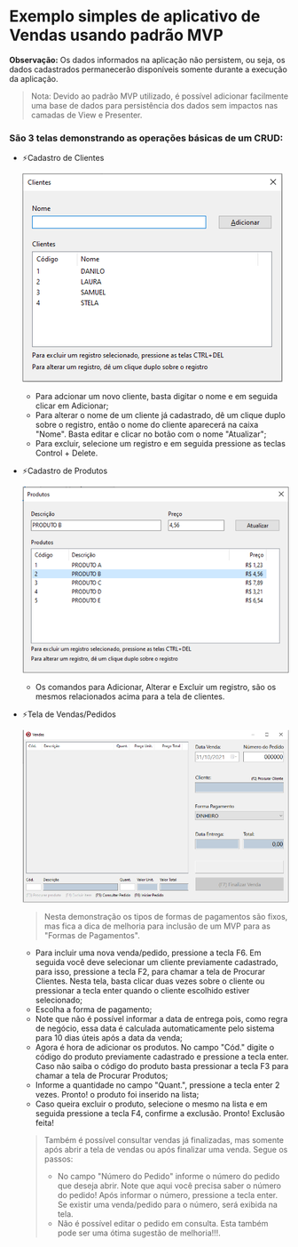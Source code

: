# Exemplo simples de aplicativo de Vendas usando padrão MVP

**Observação:** Os dados informados na aplicação não persistem, ou seja, os dados cadastrados permanecerão disponíveis somente durante a execução da aplicação.
> Nota: Devido ao padrão MVP utilizado, é possível adicionar facilmente uma base de dados para persistência dos dados sem impactos nas camadas de View e Presenter.

### São 3 telas demonstrando as operações básicas de um CRUD:

- ⚡Cadastro de Clientes

  ![](Imagens/TelaClientes.png)
  - Para adcionar um novo cliente, basta digitar o nome e em seguida clicar em Adicionar;
  - Para alterar o nome de um cliente já cadastrado, dê um clique duplo sobre o registro, então o nome do cliente aparecerá na caixa "Nome". Basta editar e clicar no botão com o nome "Atualizar";
  - Para excluir, selecione um registro e em seguida pressione as teclas Control + Delete.
  
- ⚡Cadastro de Produtos

  ![](Imagens/TelaProdutos.png)
  - Os comandos para Adicionar, Alterar e Excluir um registro, são os mesmos relacionados acima para a tela de clientes.
  
- ⚡Tela de Vendas/Pedidos

  ![](Imagens/TelaVendas.png)
  > Nesta demonstração os tipos de formas de pagamentos são fixos, mas fica a dica de melhoria para inclusão de um MVP para as "Formas de Pagamentos".
  - Para incluir uma nova venda/pedido, pressione a tecla F6. Em seguida você deve selecionar um cliente previamente cadastrado, para isso, pressione a tecla F2, para chamar a tela de Procurar Clientes. Nesta tela, basta clicar duas vezes sobre o cliente ou pressionar a tecla enter quando o cliente escolhido estiver selecionado;
  - Escolha a forma de pagamento;
  - Note que não é possível informar a data de entrega pois, como regra de negócio, essa data é calculada automaticamente pelo sistema para 10 dias úteis após a data da venda;
  - Agora é hora de adicionar os produtos. No campo "Cód." digite o código do produto previamente cadastrado e pressione a tecla enter. Caso não saiba o código do produto basta pressionar a tecla F3 para chamar a tela de Procurar Produtos;
  - Informe a quantidade no campo "Quant.", pressione a tecla enter 2 vezes. Pronto! o produto foi inserido na lista;
  - Caso queira excluir o produto, selecione o mesmo na lista e em seguida pressione a tecla F4, confirme a exclusão. Pronto! Exclusão feita!
  > Também é possível consultar vendas já finalizadas, mas somente após abrir a tela de vendas ou após finalizar uma venda. Segue os passos:
  > - No campo "Número do Pedido" informe o número do pedido que deseja abrir. Note que aqui você precisa saber o número do pedido! Após informar o número, pressione a tecla enter. Se existir uma venda/pedido para o número, será exibida na tela.
  > - Não é possível editar o pedido em consulta. Esta também pode ser uma ótima sugestão de melhoria!!!.
